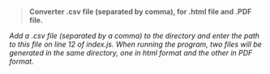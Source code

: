 > **Converter .csv file (separated by comma), for .html file and .PDF file.**

*Add a .csv file (separated by a comma) to the directory and enter the path to this file on line 12 of index.js.
When running the program, two files will be generated in the same directory, one in html format and the other in PDF format.*
